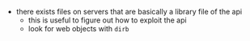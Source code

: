 - there exists files on servers that are basically a library file of the api
	- this is useful to figure out how to exploit the api
	- look for web objects with `dirb`